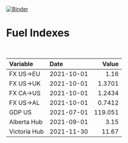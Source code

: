 [![Binder](https://mybinder.org/badge_logo.svg)](https://mybinder.org/v2/gh/AyrtonB/Global-Gas-Prices/master)

# Fuel Indexes

<br>

| Variable     | Date       |    Value |
|:-------------|:-----------|---------:|
| FX US->EU    | 2021-10-01 |   1.16   |
| FX US->UK    | 2021-10-01 |   1.3701 |
| FX CA->US    | 2021-10-01 |   1.2434 |
| FX US->AL    | 2021-10-01 |   0.7412 |
| GDP US       | 2021-07-01 | 119.051  |
| Alberta Hub  | 2021-09-01 |   3.15   |
| Victoria Hub | 2021-11-30 |  11.67   |